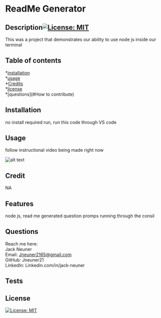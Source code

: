 # ReadMe Generator

  ## Description[![License: MIT](https://img.shields.io/badge/License-MIT-yellow.svg)](https://opensource.org/licenses/MIT)  
  This was a project that demonstrates our ability to use node js inside our terminal

  ## Table of contents

  *[installation](#installation)  
  *[usage](#usage)  
  *[Credits](#credits)  
  *[license](#license)  
  *[questions](#How to contribute)
  
  ## Installation
  no install required run, run this code through VS code

  ## Usage  
  follow instructional video being made right now  
    
  ![alt text](assets/images/screenshot.png)
  
  ## Credit
  NA
  
  ## Features
  node js, read me generated question promps running through the consil
  
  ## Questions  
  Reach me here:    
  Jack Neuner  
  Email: Jneuner2165@gmail.com   
  GitHub: Jneuner21  
  LinkedIn: Linkedin.com/in/jack-neuner  

  
  ## Tests
  
  ## License
  [![License: MIT](https://img.shields.io/badge/License-MIT-yellow.svg)](https://opensource.org/licenses/MIT)
